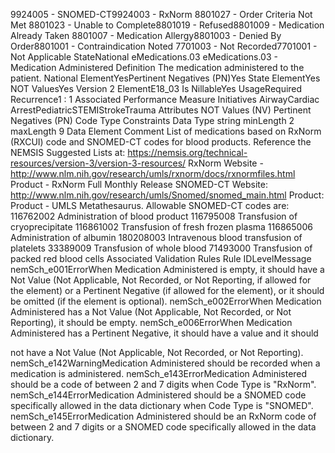 

9924005 - SNOMED-CT9924003 - RxNorm
8801027 - Order Criteria Not Met
8801023 - Unable to Complete8801019 - Refused8801009 - Medication Already Taken
8801007 - Medication Allergy8801003 - Denied By Order8801001 - Contraindication Noted
7701003 - Not Recorded7701001 - Not Applicable
StateNational
eMedications.03
eMedications.03 - Medication Administered
Definition
The medication administered to the patient.
National ElementYesPertinent Negatives (PN)Yes
State ElementYes
NOT ValuesYes
Version 2 ElementE18_03
Is NillableYes
UsageRequired
Recurrence1 : 1
Associated Performance Measure Initiatives
AirwayCardiac ArrestPediatricSTEMIStrokeTrauma
Attributes
NOT Values (NV)
Pertinent Negatives (PN)
Code Type
Constraints
Data Type
string
minLength
2
maxLength
9
Data Element Comment
List of medications based on RxNorm (RXCUI) code and SNOMED-CT codes for blood products. 
Reference the NEMSIS Suggested Lists at:  https://nemsis.org/technical-resources/version-3/version-3-resources/
RxNorm 
Website -  http://www.nlm.nih.gov/research/umls/rxnorm/docs/rxnormfiles.html
Product - RxNorm Full Monthly Release 
SNOMED-CT 
Website:  http://www.nlm.nih.gov/research/umls/Snomed/snomed_main.html
Product: Product - UMLS Metathesaurus. 
Allowable SNOMED-CT codes are: 
116762002 Administration of blood product 
116795008 Transfusion of cryoprecipitate 
116861002 Transfusion of fresh frozen plasma 
116865006 Administration of albumin 
180208003 Intravenous blood transfusion of platelets 
33389009 Transfusion of whole blood 
71493000 Transfusion of packed red blood cells
Associated Validation Rules
Rule IDLevelMessage
nemSch_e001ErrorWhen Medication Administered is empty, it should have a Not Value (Not Applicable, Not
Recorded, or Not Reporting, if allowed for the element) or a Pertinent Negative (if allowed for the
element), or it should be omitted (if the element is optional).
nemSch_e002ErrorWhen Medication Administered has a Not Value (Not Applicable, Not Recorded, or Not
Reporting), it should be empty.
nemSch_e006ErrorWhen Medication Administered has a Pertinent Negative, it should have a value and it should

not have a Not Value (Not Applicable, Not Recorded, or Not Reporting).
nemSch_e142WarningMedication Administered should be recorded when a medication is administered.
nemSch_e143ErrorMedication Administered should be a code of between 2 and 7 digits when Code Type is
"RxNorm".
nemSch_e144ErrorMedication Administered should be a SNOMED code specifically allowed in the data dictionary
when Code Type is "SNOMED".
nemSch_e145ErrorMedication Administered should be an RxNorm code of between 2 and 7 digits or a SNOMED
code specifically allowed in the data dictionary.